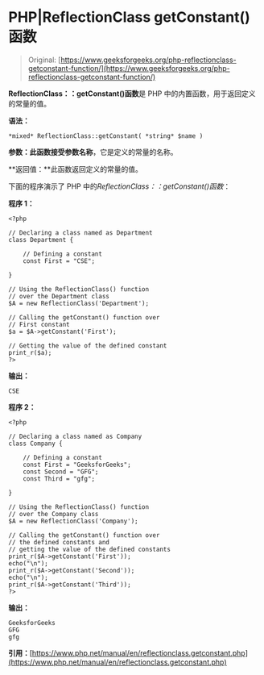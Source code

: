 # PHP|ReflectionClass getConstant()函数

> Original: [https://www.geeksforgeeks.org/php-reflectionclass-getconstant-function/](https://www.geeksforgeeks.org/php-reflectionclass-getconstant-function/)

**ReflectionClass：：getConstant()函数**是 PHP 中的内置函数，用于返回定义的常量的值。

**语法：**

```
*mixed* ReflectionClass::getConstant( *string* $name )
```

**参数：**此函数接受参数**名称**，它是定义的常量的名称。

**返回值：**此函数返回定义的常量的值。

下面的程序演示了 PHP 中的*ReflectionClass：：getConstant()函数*：

**程序 1：**

```
<?php

// Declaring a class named as Department
class Department {

    // Defining a constant
    const First = "CSE";

}

// Using the ReflectionClass() function 
// over the Department class
$A = new ReflectionClass('Department');

// Calling the getConstant() function over
// First constant
$a = $A->getConstant('First');

// Getting the value of the defined constant
print_r($a);
?>
```

**输出：**

```
CSE

```

**程序 2：**

```
<?php

// Declaring a class named as Company
class Company {

    // Defining a constant
    const First = "GeeksforGeeks";
    const Second = "GFG";
    const Third = "gfg";

}

// Using the ReflectionClass() function 
// over the Company class
$A = new ReflectionClass('Company');

// Calling the getConstant() function over
// the defined constants and
// getting the value of the defined constants
print_r($A->getConstant('First'));
echo("\n");
print_r($A->getConstant('Second'));
echo("\n");
print_r($A->getConstant('Third'));
?>
```

**输出：**

```
GeeksforGeeks
GFG
gfg

```

**引用：**[https://www.php.net/manual/en/reflectionclass.getconstant.php](https://www.php.net/manual/en/reflectionclass.getconstant.php)
